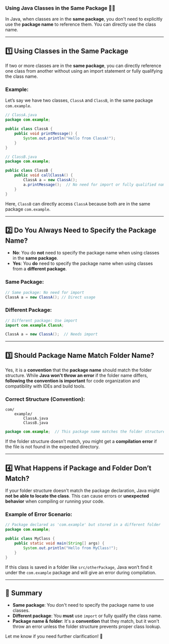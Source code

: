 ### **Using Java Classes in the Same Package** 🧑‍💻

In Java, when classes are in the **same package**, you don't need to explicitly use the **package name** to reference them. You can directly use the class name.

---

## **1️⃣ Using Classes in the Same Package**
If two or more classes are in the **same package**, you can directly reference one class from another without using an import statement or fully qualifying the class name.

### **Example:**
Let’s say we have two classes, `ClassA` and `ClassB`, in the same package `com.example`.

```java
// ClassA.java
package com.example;

public class ClassA {
    public void printMessage() {
        System.out.println("Hello from ClassA!");
    }
}
```

```java
// ClassB.java
package com.example;

public class ClassB {
    public void callClassA() {
        ClassA a = new ClassA();
        a.printMessage();  // No need for import or fully qualified name
    }
}
```

Here, `ClassB` can directly access `ClassA` because both are in the same package `com.example`.

---

## **2️⃣ Do You Always Need to Specify the Package Name?**
- **No**: You do **not** need to specify the package name when using classes in the **same package**.
- **Yes**: You **do** need to specify the package name when using classes from a **different package**.

### **Same Package:**
```java
// Same package: No need for import
ClassA a = new ClassA(); // Direct usage
```

### **Different Package:**
```java
// Different package: Use import
import com.example.ClassA;

ClassA a = new ClassA();  // Needs import
```

---

## **3️⃣ Should Package Name Match Folder Name?**
Yes, it is a **convention** that the **package name** should match the folder structure. While **Java won't throw an error** if the folder name differs, **following the convention is important** for code organization and compatibility with IDEs and build tools.

### **Correct Structure (Convention)**:
```
com/
    example/
        ClassA.java
        ClassB.java
```

```java
package com.example;  // This package name matches the folder structure
```

If the folder structure doesn’t match, you might get a **compilation error** if the file is not found in the expected directory.  

---

## **4️⃣ What Happens if Package and Folder Don’t Match?**

If your folder structure doesn't match the package declaration, Java might **not be able to locate the class**. This can cause errors or **unexpected behavior** when compiling or running your code.

### **Example of Error Scenario:**
```java
// Package declared as 'com.example' but stored in a different folder
package com.example;

public class MyClass {
    public static void main(String[] args) {
        System.out.println("Hello from MyClass!");
    }
}
```

If this class is saved in a folder like `src/otherPackage`, Java won’t find it under the `com.example` package and will give an error during compilation.

---

## **🔹 Summary**
- **Same package**: You don't need to specify the package name to use classes.
- **Different package**: You **must** use `import` or fully qualify the class name.
- **Package name & folder**: It's a **convention** that they match, but it won't throw an error unless the folder structure prevents proper class lookup.

Let me know if you need further clarification! 🚀